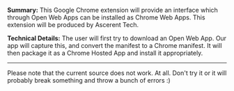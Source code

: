 

**Summary:**
This Google Chrome extension will provide an interface which through Open Web Apps can be installed as Chrome Web Apps. This extension will be produced by Ascerent Tech.

**Technical Details:**
The user will first try to download an Open Web App. Our app will capture this, and convert the manifest to a Chrome manifest. It will then package it as a Chrome Hosted App and install it appropriately.


---


Please note that the current source does not work. At all. Don't try it or it will probably break something and throw a bunch of errors :)
